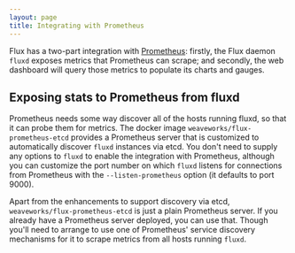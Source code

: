 ```yaml
---
layout: page
title: Integrating with Prometheus
---
```


Flux has a two-part integration with
[Prometheus](https://github.com/prometheus/prometheus): firstly, the
Flux daemon `fluxd` exposes metrics that Prometheus can scrape; and
secondly, the web dashboard will query those metrics to populate its
charts and gauges.

## Exposing stats to Prometheus from fluxd

Prometheus needs some way discover all of the hosts running fluxd, so
that it can probe them for metrics.  The docker image
`weaveworks/flux-prometheus-etcd` provides a Prometheus server that is
customized to automatically discover `fluxd` instances via etcd.  You
don't need to supply any options to `fluxd` to enable the integration
with Prometheus, although you can customize the port number on which
`fluxd` listens for connections from Prometheus with the
`--listen-prometheus` option (it defaults to port 9000).

Apart from the enhancements to support discovery via etcd,
`weaveworks/flux-prometheus-etcd` is just a plain Prometheus server.
If you already have a Prometheus server deployed, you can use that.
Though you'll need to arrange to use one of Prometheus' service
discovery mechanisms for it to scrape metrics from all hosts running
`fluxd`.


